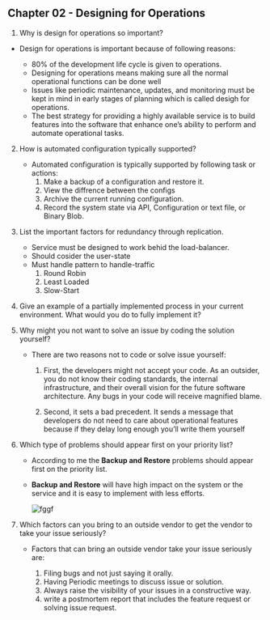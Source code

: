 ## Chapter 02 - Designing for Operations

1. Why is design for operations so important?

* Design for operations is important because of following reasons:

    * 80% of the development life cycle is given to operations.
    * Designing for operations means making sure all the normal operational functions can be done well
    * Issues like periodic maintenance, updates, and monitoring must be kept in mind in early stages of planning which is called desigh for operations.
    * The best strategy for providing a highly available service is to build features into the software that enhance one’s ability to perform and automate operational tasks.

2. How is automated configuration typically supported?
    
    * Automated configuration is typically supported by following task or actions:
        1. Make a backup of a configuration and restore it.
        2. View the diffrence between the configs
        3. Archive the current running configuration.
        4. Record the system state via API, Configuration or text file, or Binary Blob.

3. List the important factors for redundancy through replication.
    
    * Service must be designed to work behid the load-balancer.
    * Should cosider the user-state
    * Must handle pattern to handle-traffic
        1. Round Robin
        2. Least Loaded
        3. Slow-Start 

4. Give an example of a partially implemented process in your current environment. What would you do to fully implement it?

5. Why might you not want to solve an issue by coding the solution yourself?
    
    * There are two reasons not to code or solve issue yourself:
        1. First, the developers might not accept your code. As an outsider, you do not know their coding standards, the internal infrastructure, and their overall vision for the future software architecture. Any bugs in your code will receive magnified blame.
        
        2. Second, it sets a bad precedent. It sends a message that developers do not need to care about operational features because if they delay long enough you’ll write them yourself

6. Which type of problems should appear first on your priority list?
    
    * According to me the **Backup and Restore** problems should appear first on the priority list. 
    * **Backup and Restore** will have high impact on the system or the service and it is easy to implement with less efforts.

        ![fggf](https://user-images.githubusercontent.com/54300222/95276202-35cc1c00-0810-11eb-9bc7-647e61835e5b.PNG)


7. Which factors can you bring to an outside vendor to get the vendor to take your issue seriously?
    
    * Factors that can bring an outside vendor take your issue seriously are:

        1. Filing bugs and not just saying it orally.
        2. Having Periodic meetings to discuss issue or solution.
        3. Always raise the visibility of your issues in a constructive way.
        4. write a postmortem report that includes the feature request or solving issue request.
